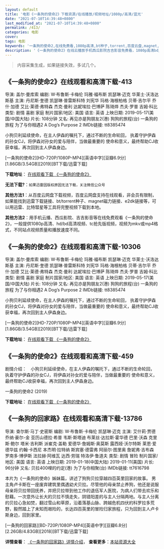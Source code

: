 ```yaml
---
layout: default
title: '电影《一条狗的使命2》下载资源/在线播放/视频地址/1080p/高清/蓝光'
date: "2021-07-10T14:39:48+0800"
last_modified_at: "2021-07-10T14:39:48+0800"
permalink: /413/
categories: 电影
cover:
tags: 电影
keywords: '一条狗的使命2,在线免费看,1080p高清,bt种子,torrent,百度云盘,magnet,磁力链,迅雷下载资源'
description: '《一条狗的使命2》在线云播放手机西瓜影院吉吉影音免费看，1080p高清bd/hd未删减完整版和tc抢先枪版，mkv/mp4格式，附带bt/torrent种子、magnet/磁力链、百度云盘、网盘资源迅雷下载链接'
---
```


>内容采集生成，如果链接失效，多试几个。


## 《一条狗的使命2》在线观看和高清下载-413

导演: 盖尔·曼库索 编剧: W·布鲁斯·卡梅伦 玛雅·福布斯 凯瑟琳·迈克 华莱士·沃洛达斯基 主演: 丹尼斯·奎德 凯瑟琳·普雷斯科特 刘宪华 玛格·海根柏格 贝蒂·吉尔平 乔什·加德 艾比·莱德·弗特森 杰克·曼利 达妮埃拉·巴博萨 陈琦烨 杰夫·罗普 吉姆·科比 类型: 剧情 喜剧 家庭 制片国家/地区: 美国 语言: 英语 上映日期: 2019-05-17(美国/中国大陆) 片长: 108分钟 又名: 再见亦是狗朋友2(港) 狗狗的旅程(台) 一条狗的旅程 为了与你相遇2 A Dog’s Purpose 2 IMDb链接: tt8385474

小狗贝利延续使命，在主人伊森的嘱托下，通过不断的生命轮回， 执着守护伊森的孙女CJ，将伊森对孙女的爱与陪伴，当做最重要的 使命和意义，最终帮助CJ收获幸福，再次回到主人伊森身边。


[一条狗的使命2][HD-720P/1080P-MP4][英语中字][豆瓣6.9分][1.86GB/3.54GB][2019][BT下载/迅雷下载]

**下载地址**： [在线观看下载 《一条狗的使命2》](https://www.btdx8.com/torrent/ytgdsme_2019.html) 


**无法下载?**：`如果迅雷因版权原因无法下载，关注微信公众号 `

**其他方法1**：从百度云网盘下载视频，百度云网盘支持在线观看，非会员有限制，如果能找到迅雷下载链接、bt/torrent种子、magnet磁力链接、e2dk链接等，可以用迅雷、比特彗星等工具将完整视频下载到本地。

**其他方法2**：用手机云播、西瓜影院、吉吉影音等在线免费观看《一条狗的使命2》，一般提供1080p高清、hd/bd高清视频、tc抢先版视频，视频为mkv或mp4格式，不同站点视频质量和播放速度不同。


## 《一条狗的使命2》在线观看和高清下载-10306

导演: 盖尔·曼库索 编剧: W·布鲁斯·卡梅伦 玛雅·福布斯 凯瑟琳·迈克 华莱士·沃洛达斯基 主演: 丹尼斯·奎德 凯瑟琳·普雷斯科特 刘宪华 玛格·海根柏格 贝蒂·吉尔平 乔什·加德 艾比·莱德·弗特森 杰克·曼利 达妮埃拉·巴博萨 陈琦烨 杰夫·罗普 吉姆·科比 类型: 剧情 喜剧 家庭 制片国家/地区: 美国 语言: 英语 上映日期: 2019-05-17(美国/中国大陆) 片长: 108分钟 又名: 再见亦是狗朋友2(港) 狗狗的旅程(台) 一条狗的旅程 为了与你相遇2 A Dog’s Purpose 2 IMDb链接: tt8385474

小狗贝利延续使命，在主人伊森的嘱托下，通过不断的生命轮回， 执着守护伊森的孙女CJ，将伊森对孙女的爱与陪伴，当做最重要的 使命和意义，最终帮助CJ收获幸福，再次回到主人伊森身边。


[一条狗的使命2][HD-720P/1080P-MP4][英语中字][豆瓣6.9分][1.86GB/3.54GB][2019][BT下载/迅雷下载]

**下载地址**： [在线观看下载 《一条狗的使命2》](https://www.btdx8.com/torrent/ytgdsme_2019.html) 


## 《一条狗的使命2》在线观看和高清下载-459

剧情介绍：　小狗贝利延续使命，在主人伊森的嘱托下，通过不断的生命轮回， 执着守护伊森的孙女CJ，将伊森对孙女的爱与陪伴，当做最重要的 使命和意义，最终帮助CJ收获幸福，再次回到主人伊森身边。


一条狗的使命2 (2019)

**下载地址**： [在线观看下载 《一条狗的使命2》](https://www.btbtdy.me/btdy/dy17058.html) 


## 《一条狗的回家路》在线观看和高清下载-13786

导演: 查尔斯·马丁·史密斯 编剧: W·布鲁斯·卡梅伦 凯瑟琳·迈克 主演: 艾什莉·贾德 乔纳·豪尔-金 亚历山德拉·希普 韦斯·斯塔迪 布莱丝·达拉斯·霍华德 巴里·沃森 克里斯·鲍尔 塔米·吉利斯 派崔克·盖勒 爱德华·詹姆斯·奥莫斯 露西娅·沃尔特斯 莱恩·爱德华兹 约翰·卡西尼 本杰明·拉特纳 斯宾塞·德雷弗 阿丽尔·图里奥 詹妮弗·吉布森 罗南多·博伊斯 法拉赫·阿维瓦 达西·劳瑞 特洛伊·鲁道夫 类型: 剧情 冒险 制片国家/地区: 美国 语言: 英语 上映日期: 2019-01-18(中国大陆) 2019-01-11(美国) 片长: 96分钟 又名: 贝拉400哩的约定(港) 为了与你相聚(台) IMDb链接: tt7616798

本片为《一条狗的使命》姊妹篇，讲述了狗狗贝拉穿越四百英里回家的故事。 男主角卢卡斯在一座废弃建筑里偶遇幼犬贝拉。尽管他的母亲禁止养狗，他还是说服母亲将贝拉带回抚养，并把贝拉带到他工作的退伍军人医院，为病人们带去欢乐和慰藉。一次意外让长大的贝拉不慎走失，阴错阳差的与主人分隔两地。与主人分离的贝拉心急如焚，翻过雪山和草原，沿着落基山脉、跨越危机四伏的科罗拉多荒野，毅然踏上了未知而艰险的，长达四百英里的冒险归家旅程，只为回到主人卢卡斯身边，回到家里。


[一条狗的回家路][BD-720P/1080P-MP4][英语中字][豆瓣6.8分][2.26GB/4.83GB][2018][BT下载/迅雷下载]

**详情查看**： [《一条狗的回家路》详情介绍](/movie/13786/)， **查看更多**：[本站资源大全](/movie/t/all/)

